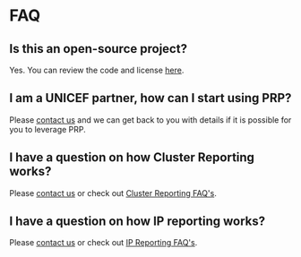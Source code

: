 # FAQ

## Is this an open-source project?

Yes. You can review the code and license [here](https://github.com/unicef/etools-partner-reporting-portal/blob/develop/LICENSE).

## I am a UNICEF partner, how can I start using PRP?

Please [contact us](report-an-issue-contact-us.md) and we can get back to you with details if it is possible for you to leverage PRP.

## I have a question on how Cluster Reporting works?

Please [contact us](report-an-issue-contact-us.md) or check out [Cluster Reporting FAQ's]().

## I have a question on how IP reporting works?

Please [contact us](report-an-issue-contact-us.md) or check out [IP Reporting FAQ's]().




